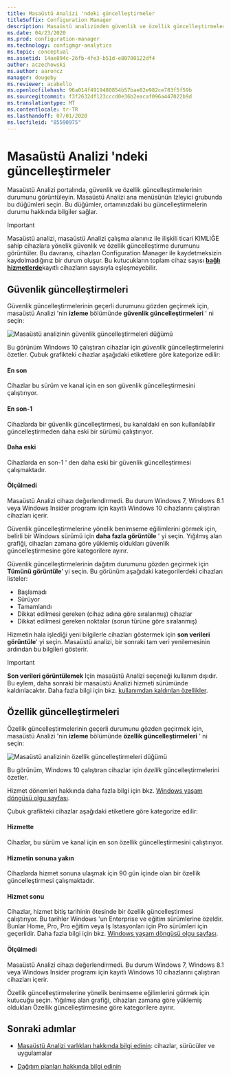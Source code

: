 ```yaml
---
title: Masaüstü Analizi 'ndeki güncelleştirmeler
titleSuffix: Configuration Manager
description: Masaüstü analizinden güvenlik ve özellik güncelleştirmeleri hakkında bilgi edinin.
ms.date: 04/23/2020
ms.prod: configuration-manager
ms.technology: configmgr-analytics
ms.topic: conceptual
ms.assetid: 14ae894c-26fb-4fe3-b51d-e80700122df4
author: aczechowski
ms.author: aaroncz
manager: dougeby
ms.reviewer: acabello
ms.openlocfilehash: 96a014f4919480854b57bae82e982ce783f5f59b
ms.sourcegitcommit: f3f2632df123cccd0e36b2eacaf096a447022b9d
ms.translationtype: MT
ms.contentlocale: tr-TR
ms.lasthandoff: 07/01/2020
ms.locfileid: "85590975"
---
```

# <a name="updates-in-desktop-analytics"></a>Masaüstü Analizi 'ndeki güncelleştirmeler

Masaüstü Analizi portalında, güvenlik ve özellik güncelleştirmelerinin durumunu görüntüleyin. Masaüstü Analizi ana menüsünün Izleyici grubunda bu düğümleri seçin. Bu düğümler, ortamınızdaki bu güncelleştirmelerin durumu hakkında bilgiler sağlar.

<!--7362999-->

> [!IMPORTANT]
> Masaüstü analizi, masaüstü Analizi çalışma alanınız ile ilişkili ticari KIMLIĞE sahip cihazlara yönelik güvenlik ve özellik güncelleştirme durumunu görüntüler. Bu davranış, cihazları Configuration Manager ile kaydetmeksizin kaydolmadığınız bir durum oluşur. Bu kutucukların toplam cihaz sayısı [**bağlı hizmetlerde**](monitor-connection-health.md#commercial-id-configuration)kayıtlı cihazların sayısıyla eşleşmeyebilir.

## <a name="security-updates"></a>Güvenlik güncelleştirmeleri

Güvenlik güncelleştirmelerinin geçerli durumunu gözden geçirmek için, masaüstü Analizi 'nin **izleme** bölümünde **güvenlik güncelleştirmeleri** ' ni seçin:

![Masaüstü analizinin güvenlik güncelleştirmeleri düğümü](media/security-updates.png)

Bu görünüm Windows 10 çalıştıran cihazlar için *güvenlik* güncelleştirmelerini özetler. Çubuk grafikteki cihazlar aşağıdaki etiketlere göre kategorize edilir:

#### <a name="latest"></a>En son

Cihazlar bu sürüm ve kanal için en son güvenlik güncelleştirmesini çalıştırıyor.

#### <a name="latest-1"></a>En son-1

Cihazlarda bir güvenlik güncelleştirmesi, bu kanaldaki en son kullanılabilir güncelleştirmeden daha eski bir sürümü çalıştırıyor.

#### <a name="older"></a>Daha eski

Cihazlarda en son-1 ' den daha eski bir güvenlik güncelleştirmesi çalışmaktadır.

#### <a name="not-measured"></a>Ölçülmedi

Masaüstü Analizi cihazı değerlendirmedi. Bu durum Windows 7, Windows 8.1 veya Windows Insider programı için kayıtlı Windows 10 cihazlarını çalıştıran cihazları içerir.  

Güvenlik güncelleştirmelerine yönelik benimseme eğilimlerini görmek için, belirli bir Windows sürümü için **daha fazla görüntüle** ' yi seçin. Yığılmış alan grafiği, cihazları zamana göre yüklemiş oldukları güvenlik güncelleştirmesine göre kategorilere ayırır.

Güvenlik güncelleştirmelerinin dağıtım durumunu gözden geçirmek için **Tümünü görüntüle**' yi seçin. Bu görünüm aşağıdaki kategorilerdeki cihazları listeler:

- Başlamadı
- Sürüyor
- Tamamlandı
- Dikkat edilmesi gereken (cihaz adına göre sıralanmış) cihazlar
- Dikkat edilmesi gereken noktalar (sorun türüne göre sıralanmış)

Hizmetin hala işlediği yeni bilgilerle cihazları göstermek için **son verileri görüntüle**' yi seçin. Masaüstü analizi, bir sonraki tam veri yenilemesinin ardından bu bilgileri gösterir.

  > [!IMPORTANT]
  > **Son verileri görüntülemek** Için masaüstü Analizi seçeneği kullanım dışıdır. Bu eylem, daha sonraki bir masaüstü Analizi hizmeti sürümünde kaldırılacaktır. Daha fazla bilgi için bkz. [kullanımdan kaldırılan özellikler](../core/plan-design/changes/deprecated/removed-and-deprecated-cmfeatures.md).<!--7080949-->  

## <a name="feature-updates"></a>Özellik güncelleştirmeleri

Özellik güncelleştirmelerinin geçerli durumunu gözden geçirmek için, masaüstü Analizi 'nin **izleme** bölümünde **özellik güncelleştirmeleri** ' ni seçin:

![Masaüstü analizinin özellik güncelleştirmeleri düğümü](media/feature-updates.png)

Bu görünüm, Windows 10 çalıştıran cihazlar için *özellik* güncelleştirmelerini özetler.

Hizmet dönemleri hakkında daha fazla bilgi için bkz. [Windows yaşam döngüsü olgu sayfası](https://support.microsoft.com/help/13853/windows-lifecycle-fact-sheet).  

Çubuk grafikteki cihazlar aşağıdaki etiketlere göre kategorize edilir:

#### <a name="in-service"></a>Hizmette

Cihazlar, bu sürüm ve kanal için en son özellik güncelleştirmesini çalıştırıyor.  

#### <a name="near-end-of-service"></a>Hizmetin sonuna yakın

Cihazlarda hizmet sonuna ulaşmak için 90 gün içinde olan bir özellik güncelleştirmesi çalışmaktadır.

#### <a name="end-of-service"></a>Hizmet sonu

Cihazlar, hizmet bitiş tarihinin ötesinde bir özellik güncelleştirmesi çalıştırıyor. Bu tarihler Windows 'un Enterprise ve eğitim sürümlerine özeldir. Bunlar Home, Pro, Pro eğitim veya Iş Istasyonları için Pro sürümleri için geçerlidir. Daha fazla bilgi için bkz. [Windows yaşam döngüsü olgu sayfası](https://support.microsoft.com/help/13853/windows-lifecycle-fact-sheet).

#### <a name="not-measured"></a>Ölçülmedi

Masaüstü Analizi cihazı değerlendirmedi. Bu durum Windows 7, Windows 8.1 veya Windows Insider programı için kayıtlı Windows 10 cihazlarını çalıştıran cihazları içerir.

Özellik güncelleştirmelerine yönelik benimseme eğilimlerini görmek için kutucuğu seçin. Yığılmış alan grafiği, cihazları zamana göre yüklemiş oldukları Özellik güncelleştirmesine göre kategorilere ayırır.

## <a name="next-steps"></a>Sonraki adımlar

- [Masaüstü Analizi varlıkları hakkında bilgi edinin](about-assets.md): cihazlar, sürücüler ve uygulamalar  

- [Dağıtım planları hakkında bilgi edinin](about-deployment-plans.md)  
